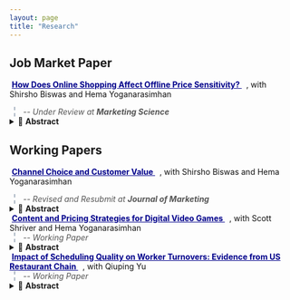 ```yaml
---
layout: page
title: "Research"
---
```


## Job Market Paper


<a href="https://papers.ssrn.com/sol3/papers.cfm?abstract_id=5304835" 
   style="color:#00008b; font-weight:bold; text-decoration:underline; padding:2px 4px; border-radius:4px;">
   How Does Online Shopping Affect Offline Price Sensitivity?
</a>
<span style="color:#111;">
  &nbsp;, with Shirsho Biswas and Hema Yoganarasimhan
   </span>
   <br>
   
   <div style="border-left:2px dashed #a4b0be; padding-left:14px; margin-left:8px; color:#555; font-style:italic;">
  -- Under Review at <strong>Marketing Science</strong>
</div>

<div>
<details>
  <summary> 📖 <strong>Abstract</strong></summary>
The rapid growth of e-commerce has significantly transformed consumer behavior, raising questions about how the adoption of online shopping influences offline shopping. This paper investigates whether consumers who adopt online shopping with a retailer become more price sensitive in their subsequent offline purchases with the same retailer. Using transaction-level data from a large Brazilian pet supplies retailer operating both online and offline channels, we compare “adopters” - customers who began shopping online after a period of offline-only purchasing - with “non-adopters” who remained offline-only. We estimate a discrete choice logit model with individual-level heterogeneity, using a novel algorithm to handle high-dimensional fixed effects and address price endogeneity. We apply a staggered difference-in-differences approach to estimate the Average Treatment Effect on the Treated (ATT). We find that offline price sensitivity increases significantly post-online adoption in three of four product categories, particularly in low-switching-cost items like pet hygiene. Counterfactual pricing simulations show that incorporating these behavioral spillovers into pricing strategies can increase firm profits by up to 4.1\%. These results underscore the importance of recognizing cross-channel effects in consumer behavior and contribute to the literature on pricing and multichannel retailing by identifying online adoption as a key driver of offline price sensitivity.
</details>
</div>

## Working Papers

<a href="https://papers.ssrn.com/sol3/papers.cfm?abstract_id=4747756" 
   style="color:#00008b; font-weight:bold; text-decoration:underline; padding:2px 4px; border-radius:4px;">
   Channel Choice and Customer Value
</a>
<span style="color:#111;">
  &nbsp;, with Shirsho Biswas and Hema Yoganarasimhan
   </span>
   <br>
   
   <div style="border-left:2px dashed #a4b0be; padding-left:14px; margin-left:8px; color:#555; font-style:italic;">
-- Revised and Resubmit at <strong>Journal of Marketing</strong>
</div>

<div>
<details>
  <summary> 📖 <strong>Abstract</strong></summary>
  We investigate how the adoption of a retailer's digital shopping channels (e-commerce website and/or mobile app) affects the purchase behaviors of consumers who had previously only shopped at the retailer's physical stores. We consider two types of adopters -- (a) those who adopted online shopping due to the environmental shock of COVID-19 ({\it covid adopters}), and (b) those who adopted online shopping of their own volition without any external stimulus, pre-COVID-19 ({\it organic adopters}). We find that both groups of online shopping adopters increase their total spend post-online adoption, and the magnitude of this increase in spend is similar for both groups. However, we uncover significant differences in how the two groups use the online and offline channels post-online-adoption. While both groups slowly shift more of their purchases to online channels, {\it covid adopters} do so at a significantly slower rate. These differences in channel share lead to significant differences in the profitability of the two groups, with {\it covid adopters} being more profitable than \textit{organic adopters}. Our findings highlight the need for managers to consider the different reasons for consumers' selection into the adoption of new channels when forecasting the impact on post-adoption purchase behavior and profitability.
</details>
</div>

<span style="color:#00008b; font-weight:bold; text-decoration:underline; padding:2px 4px; border-radius:4px;">
   Content and Pricing Strategies for Digital Video Games
   </span>
<span style="color:#111;">
  &nbsp;, with Scott Shriver and Hema Yoganarasimhan
   </span>
   <br>
   <div style="border-left:2px dashed #a4b0be; padding-left:14px; margin-left:8px; color:#555; font-style:italic;">
-- Working Paper
</div>

<div>
<details>
  <summary> 📖 <strong>Abstract</strong></summary>
The video game industry has experienced a wave of disruption as consumers rapidly shift to acquiring and consuming content through digital channels.  Incumbent game publishers have struggled to adapt their content and pricing strategies to shifting consumption patterns and increased competition from low cost independent suppliers. Recently, game publishers have pursued new business models that feature downloadable content (DLC) services offered in conjunction with or as a replacement for traditional physical media. While service-based models can potentially extract additional surplus from the market by allowing for more customized content bundles and pricing than with physically distributed media, exploiting these opportunities poses a challenge to firms who must attempt to optimize their offerings over a formidably complex decision space. In this paper, we develop a structural framework to facilitate the recovery of consumer preferences for game content and the optimization of firm content/price strategies.  Our approach is to leverage rich covariation in observed content consumption and DLC service subscriptions to infer consumer content valuations and price sensitivities. We devise a joint model of video game activity and demand for downloadable content, where consumers sequentially make (discrete) DLC subscription choices followed by (continuous) choices of how much to play. Our model accounts for forward-looking consumer expectations about declining content prices and attendant concerns for dynamic selection bias in our demand estimates.  We document evidence of heterogeneous preferences for content and significant effects of DLC availability on game usage.  Our counterfactual experiments suggest that compressing the DLC release cycle and moving to a recurring fee structure are both viable ways to increase revenues. 
</details>
</div>

<span style="color:#00008b; font-weight:bold; text-decoration:underline; padding:2px 4px; border-radius:4px;">
   Impact of Scheduling Quality on Worker Turnovers: Evidence from  US Restaurant Chain
   </span>
<span style="color:#111;">
  &nbsp;, with Qiuping Yu
   </span>
   <br>
   <div style="border-left:2px dashed #a4b0be; padding-left:14px; margin-left:8px; color:#555; font-style:italic;">
-- Working Paper
</div>

<div>
<details>
  <summary> 📖 <strong>Abstract</strong></summary>
  This paper examines how just-in-time (JIT) scheduling, despite its potential to optimize labor costs for service firms, can lead to unpredictable and inconsistent work schedules that adversely affect workers' quality of life and increase turnover. By analyzing granular shift-level data from a national restaurant chain, this study evaluates scheduling quality along three dimensions — sufficiency, predictability, and consistency on worker turnover. Using the Cox proportional hazard model with instrumental variables, we find that while more weekly hours reduce turnover, a 10 p.p. increase in real-time addition of shifts can increase the probability of turnover by 7.1\%, whereas increase in short-notice added shifts does not significantly impact worker turnover. In addition, it is the inconsistency in the timing of when workers are scheduled, rather than just variation in total hours worked across weeks, that significantly increases turnover. These insights suggest that firms should consider shifting towards schedules with greater advance notice to better balance operational flexibility with worker retention, with broader implications for designing fair workweek policies.
</details>
</div>

